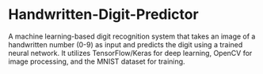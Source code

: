 # Handwritten-Digit-Predictor
A machine learning-based digit recognition system that takes an image of a handwritten number (0-9) as input and predicts the digit using a trained neural network. It utilizes TensorFlow/Keras for deep learning, OpenCV for image processing, and the MNIST dataset for training.
